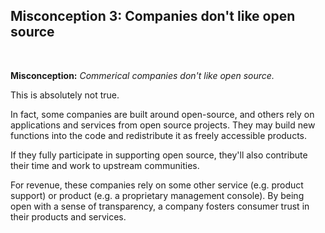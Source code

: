 <!-- #region -->
## Misconception 3: Companies don't like open source

<br/>

**Misconception:** *Commerical companies don't like open source.*

This is absolutely not true.

In fact, some companies are built around open-source, and others rely on applications and services from open source projects. They may build new functions into the code and redistribute it as freely accessible products.

If they fully participate in supporting open source, they'll also contribute their time and work to upstream communities.

For revenue, these companies rely on some other service (e.g. product support) or product (e.g. a proprietary management console). By being open with a sense of transparency, a company fosters consumer trust in their products and services.

<br/>

<!-- #endregion -->
